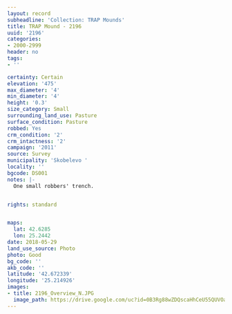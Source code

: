 ```yaml
---
layout: record
subheadline: 'Collection: TRAP Mounds'
title: TRAP Mound - 2196
uuid: '2196'
categories:
- 2000-2999
header: no
tags:
- ''

certainty: Certain
elevation: '475'
max_diameter: '4'
min_diameter: '4'
height: '0.3'
size_category: Small
surrounding_land_use: Pasture
surface_condition: Pasture
robbed: Yes
crm_condition: '2'
crm_intactness: '2'
campaign: '2011'
source: Survey
municipality: 'Skobelevo '
locality: ''
bgcode: DS001
notes: |-
  One small robbers' trench.


rights: standard


maps:
  lat: 42.6285
  lon: 25.2442
date: 2018-05-29
land_use_source: Photo
photo: Good
bg_code: ''
akb_code: ''
latitude: '42.672339'
longitude: '25.214926'
images:
- title: 2196_Overview_N.JPG
  image_path: https://drive.google.com/uc?id=0B3Rg88wZDQscaHhCeU55QUVOaTg
---
```

